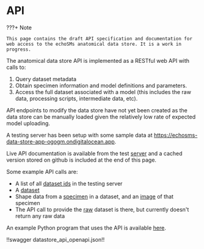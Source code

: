 # API

???+ Note

    This page contains the draft API specification and documentation for web access to the echoSMs anatomical data store. It is a work in progress.

The anatomical data store API is implemented as a RESTful web API with calls to:

1. Query dataset metadata
1. Obtain specimen information and model definitions and parameters.
1. Access the full dataset associated with a model (this includes the raw data, processing scripts, intermediate data, etc).

API endpoints to modify the data store have not yet been created as the data store can be manually loaded given the relatively low rate of expected model uploading.

A testing server has been setup with some sample data at https://echosms-data-store-app-ogogm.ondigitalocean.app.

Live API documentation is available from the test [server](https://echosms-data-store-app-ogogm.ondigitalocean.app/docs) and a cached version stored on github is included at the end of this page.

Some example API calls are:

- A list of all [dataset ids](https://echosms-data-store-app-ogogm.ondigitalocean.app/v1/datasets) in the testing server
- A [dataset](https://echosms-data-store-app-ogogm.ondigitalocean.app/v1/dataset/CLAY_HORNE)
- Shape data from a [specimen](https://echosms-data-store-app-ogogm.ondigitalocean.app/v1/specimen/CLAY_HORNE/B) in a dataset, and an [image](https://echosms-data-store-app-ogogm.ondigitalocean.app/v1/specimen_image/CLAY_HORNE/B) of that specimen
- The API call to provide the [raw](https://echosms-data-store-app-ogogm.ondigitalocean.app/v1/dataset/CLAY_HORNE?full_data=true) dataset is there, but currently doesn't return any raw data

An example Python program that uses the API is available [here](https://github.com/ices-tools-dev/echoSMs/blob/main/data_store/src/api_examples.py).


!!swagger datastore_api_openapi.json!!
